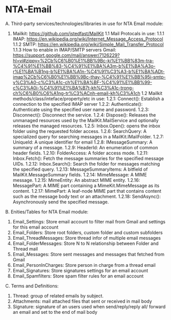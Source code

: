 # NTA-Email
A. Third-party services/technologies/libraries in use for NTA Email module:
  1. Mailkit: https://github.com/jstedfast/MailKit
    1.1 Mail Protocals in use:
      1.1.1 IMAP: https://en.wikipedia.org/wiki/Internet_Message_Access_Protocol
      1.1.2 SMTP: https://en.wikipedia.org/wiki/Simple_Mail_Transfer_Protocol
      1.1.3 How to enable in IMAP/SMTP servers Gmail: https://support.google.com/mail/answer/7126229?hl=vi#zippy=%2Cb%C6%B0%E1%BB%9Bc-ki%E1%BB%83m-tra-%C4%91%E1%BB%83-%C4%91%E1%BA%A3m-b%E1%BA%A3o-r%E1%BA%B1ng-b%E1%BA%A1n-%C4%91%C3%A3-b%E1%BA%ADt-imap%2Cb%C6%B0%E1%BB%9Bc-thay-%C4%91%E1%BB%95i-smtp-v%C3%A0-c%C3%A1c-ch%E1%BA%BF-%C4%91%E1%BB%99-c%C3%A0i-%C4%91%E1%BA%B7t-kh%C3%A1c-trong-ch%C6%B0%C6%A1ng-tr%C3%ACnh-email-kh%C3%A1ch
    1.2 Mailkit methods/class/inteface/property/etc in use:
      1.2.1: Connect(): Establish a connection to the specified IMAP server
      1.2.2: Authenticate(): Authenticate using the specified user name and password.
      1.2.3: Disconnect(): Disconnect the service.
      1.2.4: Dispose(): Releases the unmanaged resources used by the MailKit.MailService and optionally releases the managed resources.
      1.2.5: Inbox.Open(): opens the inbox folder using the requested folder access.
      1.2.6: SearchQuery: A specialized query for searching messages in a MailKit.IMailFolder.
      1.2.7: UniqueId: A unique identifier for email
      1.2.8: IMessageSummary: A summary of a message.
      1.2.9: HeaderId: An enumeration of common header fields.
      1.2.10: FolderAccess:  A folder access mode.
      1.2.11: Inbox.Fetch(): Fetch the message summaries for the specified message UIDs.
      1.2.12: Inbox.Search(): Search the folder for messages matching the specified query.
      1.2.13: MessageSummaryItems: A bitfield of MailKit.MessageSummary fields.
      1.2.14: MimeMessage: A MIME message.
      1.2.15: MimeEntity: An abstract MIME entity.
      1.2.16: MessagePart: A MIME part containing a MimeKit.MimeMessage as its content.
      1.2.17: MimePart: A leaf-node MIME part that contains content such as the message body text or an attachment.
      1.2.18: SendAsync(): Asynchronously send the specified message.
      
B. Enities/Tables for NTA Email module:
  1. Email_Settings: Store email account to filter mail from Gmail and settings for this email account
  2. Email_Folders: Store root folders, custom folder and custom subfolders
  3. Email_ThreadMessages: Store thread infor of multiple email messages
  4. Email_FolderMessages: Store N to N relationship between Folder and Thread mail
  5. Email_Messages: Store sent messages and messages that fetched from Gmail
  6. Email_PersonInCharges: Store person in charge from a thread email
  7. Email_Signatures: Store signatures settings for an email account
  8. Email_Spamfilters: Store spam filter rules for an email account

C. Terms and Definitions:
  1. Thread: group of related emails by subject.
  2. Attachments: mail attached files that sent or received in mail body
  3. Signature: signature of an users used when send/reply/reply all/ forward an email and set to the end of mail body
